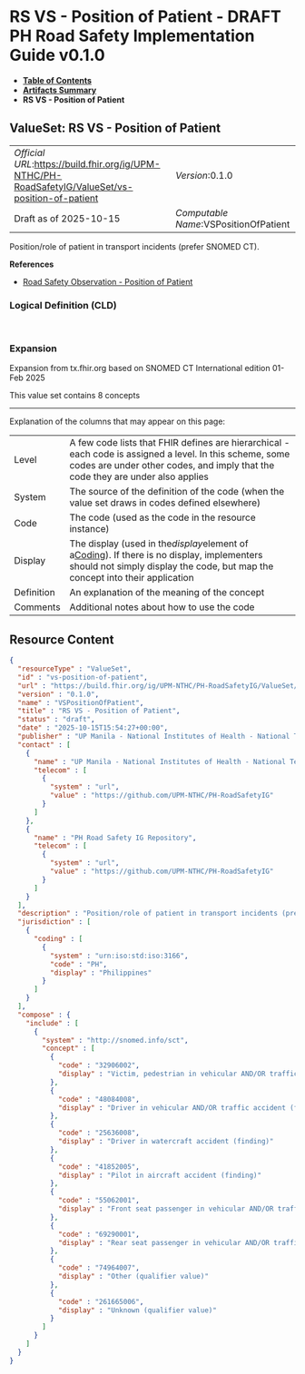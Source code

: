 # RS VS - Position of Patient - DRAFT PH Road Safety Implementation Guide v0.1.0

* [**Table of Contents**](toc.md)
* [**Artifacts Summary**](artifacts.md)
* **RS VS - Position of Patient**

## ValueSet: RS VS - Position of Patient 

| | |
| :--- | :--- |
| *Official URL*:https://build.fhir.org/ig/UPM-NTHC/PH-RoadSafetyIG/ValueSet/vs-position-of-patient | *Version*:0.1.0 |
| Draft as of 2025-10-15 | *Computable Name*:VSPositionOfPatient |

 
Position/role of patient in transport incidents (prefer SNOMED CT). 

 **References** 

* [Road Safety Observation - Position of Patient](StructureDefinition-rs-observation-position-of-patient.md)

### Logical Definition (CLD)

 

### Expansion

Expansion from tx.fhir.org based on SNOMED CT International edition 01-Feb 2025

This value set contains 8 concepts

-------

 Explanation of the columns that may appear on this page: 

| | |
| :--- | :--- |
| Level | A few code lists that FHIR defines are hierarchical - each code is assigned a level. In this scheme, some codes are under other codes, and imply that the code they are under also applies |
| System | The source of the definition of the code (when the value set draws in codes defined elsewhere) |
| Code | The code (used as the code in the resource instance) |
| Display | The display (used in the*display*element of a[Coding](http://hl7.org/fhir/R4/datatypes.html#Coding)). If there is no display, implementers should not simply display the code, but map the concept into their application |
| Definition | An explanation of the meaning of the concept |
| Comments | Additional notes about how to use the code |



## Resource Content

```json
{
  "resourceType" : "ValueSet",
  "id" : "vs-position-of-patient",
  "url" : "https://build.fhir.org/ig/UPM-NTHC/PH-RoadSafetyIG/ValueSet/vs-position-of-patient",
  "version" : "0.1.0",
  "name" : "VSPositionOfPatient",
  "title" : "RS VS - Position of Patient",
  "status" : "draft",
  "date" : "2025-10-15T15:54:27+00:00",
  "publisher" : "UP Manila - National Institutes of Health - National Telehealth Center",
  "contact" : [
    {
      "name" : "UP Manila - National Institutes of Health - National Telehealth Center",
      "telecom" : [
        {
          "system" : "url",
          "value" : "https://github.com/UPM-NTHC/PH-RoadSafetyIG"
        }
      ]
    },
    {
      "name" : "PH Road Safety IG Repository",
      "telecom" : [
        {
          "system" : "url",
          "value" : "https://github.com/UPM-NTHC/PH-RoadSafetyIG"
        }
      ]
    }
  ],
  "description" : "Position/role of patient in transport incidents (prefer SNOMED CT).",
  "jurisdiction" : [
    {
      "coding" : [
        {
          "system" : "urn:iso:std:iso:3166",
          "code" : "PH",
          "display" : "Philippines"
        }
      ]
    }
  ],
  "compose" : {
    "include" : [
      {
        "system" : "http://snomed.info/sct",
        "concept" : [
          {
            "code" : "32906002",
            "display" : "Victim, pedestrian in vehicular AND/OR traffic accident (finding)"
          },
          {
            "code" : "48084008",
            "display" : "Driver in vehicular AND/OR traffic accident (finding)"
          },
          {
            "code" : "25636008",
            "display" : "Driver in watercraft accident (finding)"
          },
          {
            "code" : "41852005",
            "display" : "Pilot in aircraft accident (finding)"
          },
          {
            "code" : "55062001",
            "display" : "Front seat passenger in vehicular AND/OR traffic accident (finding)"
          },
          {
            "code" : "69290001",
            "display" : "Rear seat passenger in vehicular AND/OR traffic accident (finding)"
          },
          {
            "code" : "74964007",
            "display" : "Other (qualifier value)"
          },
          {
            "code" : "261665006",
            "display" : "Unknown (qualifier value)"
          }
        ]
      }
    ]
  }
}

```
